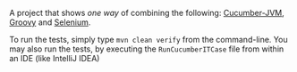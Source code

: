 A project that shows _one way_ of combining the following: [Cucumber-JVM](https://github.com/cucumber/cucumber-jvm), [Groovy](http://groovy.codehaus.org/) and [Selenium](http://docs.seleniumhq.org/).

To run the tests, simply type <code>mvn clean verify</code> from the command-line. You may also run the tests, by executing the <code>RunCucumberITCase</code> file from within an IDE (like IntelliJ IDEA)
